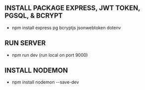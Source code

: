 ## INSTALL PACKAGE EXPRESS, JWT TOKEN, PGSQL, & BCRYPT
- npm install express pg bcryptjs jsonwebtoken dotenv

## RUN SERVER
- npm run dev (run local on port 9000)

## INSTALL NODEMON
- npm install nodemon --save-dev

